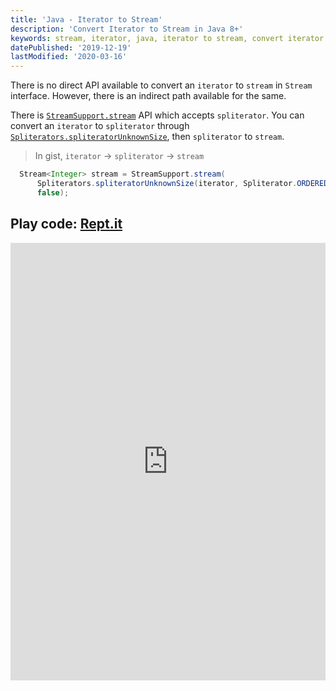 ```yaml
---
title: 'Java - Iterator to Stream'
description: 'Convert Iterator to Stream in Java 8+'
keywords: stream, iterator, java, iterator to stream, convert iterator to stream, java 8
datePublished: '2019-12-19'
lastModified: '2020-03-16'
---
```


There is no direct API available to convert an `iterator` to `stream` in `Stream` interface. However, there is an indirect path available for the same.

There is [`StreamSupport.stream`](https://docs.oracle.com/javase/8/docs/api/java/util/stream/StreamSupport.html#stream-java.util.Spliterator-boolean-) API which accepts `spliterator`. You can convert an `iterator` to `spliterator` through [`Spliterators.spliteratorUnknownSize`](https://docs.oracle.com/javase/8/docs/api/java/util/Spliterators.html#spliteratorUnknownSize-java.util.Iterator-int-), then `spliterator` to `stream`.

> In gist, `iterator` → `spliterator` → `stream`

```java
  Stream<Integer> stream = StreamSupport.stream(
      Spliterators.spliteratorUnknownSize(iterator, Spliterator.ORDERED),
      false);
```

## Play code: [Rept.it](https://repl.it/@DM8tyProgrammer/iterator-to-stream)

<iframe height="700px" width="100%" src="https://repl.it/@DM8tyProgrammer/iterator-to-stream?lite=true" scrolling="no" frameborder="no" allowtransparency="true" allowfullscreen="true" sandbox="allow-forms allow-pointer-lock allow-popups allow-same-origin allow-scripts allow-modals"></iframe>
